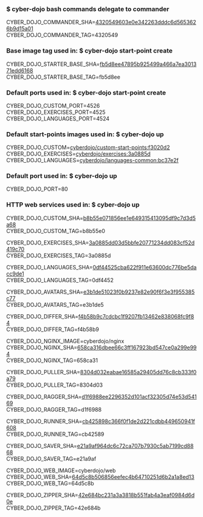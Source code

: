 ### $ cyber-dojo bash commands delegate to commander

CYBER_DOJO_COMMANDER_SHA=[4320549603e0e342263dddc6d5653626b9d15a01](https://github.com/cyber-dojo/commander/commit/4320549603e0e342263dddc6d5653626b9d15a01)<br/>
CYBER_DOJO_COMMANDER_TAG=4320549<br/>

### Base image tag used in: $ cyber-dojo start-point create

CYBER_DOJO_STARTER_BASE_SHA=[fb5d8ee47895b925499a466a7ea301371edd6168](https://github.com/cyber-dojo/starter-base/commit/fb5d8ee47895b925499a466a7ea301371edd6168)<br/>
CYBER_DOJO_STARTER_BASE_TAG=fb5d8ee<br/>


### Default ports used in: $ cyber-dojo start-point create

CYBER_DOJO_CUSTOM_PORT=4526
CYBER_DOJO_EXERCISES_PORT=4525
CYBER_DOJO_LANGUAGES_PORT=4524

### Default start-points images used in: $ cyber-dojo up

CYBER_DOJO_CUSTOM=[cyberdojo/custom-start-points:f3020d2](https://github.com/cyber-dojo/custom-start-points/commit/f3020d2788d21ad39896bf431abb41c7156830e8)<br/>
CYBER_DOJO_EXERCISES=[cyberdojo/exercises:3a0885d](https://github.com/cyber-dojo/exercises/commit/3a0885dd03d5bbfe20771234dd083cf52d419c70)<br/>
CYBER_DOJO_LANGUAGES=[cyberdojo/languages-common:bc37e2f](https://github.com/cyber-dojo/languages-common/commit/bc37e2f58f014f5a946f8b2c230873615d8c0165)<br/>

### Default port used in: $ cyber-dojo up

CYBER_DOJO_PORT=80<br/>

### HTTP web services used in: $ cyber-dojo up

CYBER_DOJO_CUSTOM_SHA=[b8b55e071856ee1e649315413095df9c7d3d5a68](https://github.com/cyber-dojo/custom/commit/b8b55e071856ee1e649315413095df9c7d3d5a68)<br/>
CYBER_DOJO_CUSTOM_TAG=b8b55e0<br/>

CYBER_DOJO_EXERCISES_SHA=[3a0885dd03d5bbfe20771234dd083cf52d419c70](https://github.com/cyber-dojo/exercises/commit/3a0885dd03d5bbfe20771234dd083cf52d419c70)<br/>
CYBER_DOJO_EXERCISES_TAG=3a0885d<br/>

CYBER_DOJO_LANGUAGES_SHA=[0df44525cba622f911e63600dc776be5dacc9de1](https://github.com/cyber-dojo/languages/commit/0df44525cba622f911e63600dc776be5dacc9de1)<br/>
CYBER_DOJO_LANGUAGES_TAG=0df4452<br/>

CYBER_DOJO_AVATARS_SHA=[e3b1de51023f0b9237e82e90f6f3e3f955385c77](https://github.com/cyber-dojo/avatars/commit/e3b1de51023f0b9237e82e90f6f3e3f955385c77)<br/>
CYBER_DOJO_AVATARS_TAG=e3b1de5<br/>

CYBER_DOJO_DIFFER_SHA=[f4b58b9c7cdcbc1f9207fb13462e838068fc9f84](https://github.com/cyber-dojo/differ/commit/f4b58b9c7cdcbc1f9207fb13462e838068fc9f84)<br/>
CYBER_DOJO_DIFFER_TAG=f4b58b9<br/>

CYBER_DOJO_NGINX_IMAGE=cyberdojo/nginx
CYBER_DOJO_NGINX_SHA=[658ca316dbee66c3ff167923bd547ce0a299e994](https://github.com/cyber-dojo/nginx/commit/658ca316dbee66c3ff167923bd547ce0a299e994)<br/>
CYBER_DOJO_NGINX_TAG=658ca31<br/>

CYBER_DOJO_PULLER_SHA=[8304d032eabae16585a29405dd76c8cb333f0a79](https://github.com/cyber-dojo/puller/commit/8304d032eabae16585a29405dd76c8cb333f0a79)<br/>
CYBER_DOJO_PULLER_TAG=8304d03<br/>

CYBER_DOJO_RAGGER_SHA=[d1f6988ee2296352d101acf32305d74e53d54169](https://github.com/cyber-dojo/ragger/commit/d1f6988ee2296352d101acf32305d74e53d54169)<br/>
CYBER_DOJO_RAGGER_TAG=d1f6988<br/>

CYBER_DOJO_RUNNER_SHA=[cb425898c366f0f1de2d221cdbb449650941f608](https://github.com/cyber-dojo/runner/commit/cb425898c366f0f1de2d221cdbb449650941f608)<br/>
CYBER_DOJO_RUNNER_TAG=cb42589<br/>

CYBER_DOJO_SAVER_SHA=[e21a9af964dc6c72ca707b7930c5ab7199cd8868](https://github.com/cyber-dojo/saver/commit/e21a9af964dc6c72ca707b7930c5ab7199cd8868)<br/>
CYBER_DOJO_SAVER_TAG=e21a9af<br/>

CYBER_DOJO_WEB_IMAGE=cyberdojo/web
CYBER_DOJO_WEB_SHA=[64d5c8b506856eefec4b64710251d6b2a1a8ed13](https://github.com/cyber-dojo/web/commit/64d5c8b506856eefec4b64710251d6b2a1a8ed13)<br/>
CYBER_DOJO_WEB_TAG=64d5c8b<br/>

CYBER_DOJO_ZIPPER_SHA=[42e684bc231a3a3818b551fab4a3eaf0984d6d0e](https://github.com/cyber-dojo/zipper/commit/42e684bc231a3a3818b551fab4a3eaf0984d6d0e)<br/>
CYBER_DOJO_ZIPPER_TAG=42e684b<br/>

